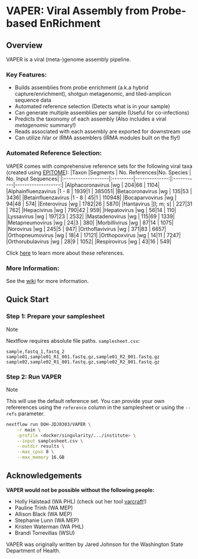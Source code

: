 # VAPER: Viral Assembly from Probe-based EnRichment
## Overview
VAPER is a viral (meta-)genome assembly pipeline.
### Key Features:
-  Builds assemblies from probe enrichment (a.k.a hybrid capture/enrichment), shotgun metagenomic, and tiled-amplicon sequence data
-  Automated reference selection (Detects what is in your sample)
-  Can generate multiple assemblies per sample (Useful for co-infections)
-  Predicts the taxonomy of each assembly (Also includes a viral *metagenomic* summary!)
-  Reads associated with each assembly are exported for downstream use
-  Can utilize iVar or IRMA assemblers (IRMA modules built on the fly!)

### Automated Reference Selection:
VAPER comes with comprehensive reference sets for the following viral taxa (created using [EPITOME](https://github.com/DOH-JDJ0303/epitome)):
|Taxon               |Segments  | No. References|No. Species | No. Input Sequences|
|:-------------------|:---------|--------------:|:-----------|-------------------:|
|Alphacoronavirus    |wg        |            204|66          |                1104|
|Alphainfluenzavirus |1 - 8     |           1939|1           |              385051|
|Betacoronavirus     |wg        |            135|53          |                3436|
|Betainfluenzavirus  |1 - 8     |             45|1           |              110948|
|Bocaparvovirus      |wg        |             94|48          |                 574|
|Enterovirus         |wg        |           1782|26          |                5870|
|Hantavirus          |[l; m; s] |            227|31          |                 762|
|Hepacivirus         |wg        |            790|42          |                 959|
|Hepatovirus         |wg        |             56|14          |                 110|
|Lyssavirus          |wg        |            197|23          |                2532|
|Mastadenovirus      |wg        |            115|69          |                1339|
|Metapneumovirus     |wg        |             24|3           |                 380|
|Morbillivirus       |wg        |             87|14          |                1075|
|Norovirus           |wg        |            245|5           |                 947|
|Orthoflavivirus     |wg        |            371|83          |                6657|
|Orthopneumovirus    |wg        |             18|4           |               17121|
|Orthopoxvirus       |wg        |             14|11          |                7247|
|Orthorubulavirus    |wg        |             28|9           |                1052|
|Respirovirus        |wg        |             43|16          |                 549|

Click [here](https://github.com/DOH-JDJ0303/vaper/blob/main/assets/reference_sets/EPITOME_2025-02-14.md) to learn more about these references.

### More Information:
See the [wiki](https://github.com/DOH-JDJ0303/VAPER/wiki) for more information.

## Quick Start
### Step 1: Prepare your samplesheet
> [!NOTE]
> Nextflow requires absolute file paths.
`samplesheet.csv`:

```csv
sample,fastq_1,fastq_2
sample01,sample01_R1_001.fastq.gz,sample01_R2_001.fastq.gz
sample02,sample02_R1_001.fastq.gz,sample02_R2_001.fastq.gz
```
### Step 2: Run VAPER
> [!NOTE]
> This will use the default reference set. You can provide your own refererences using the `reference` column in the samplesheet or using the `--refs` parameter.
```bash
nextflow run DOH-JDJ0303/VAPER \
    -r main \
    -profile <docker/singularity/.../institute> \
    --input samplesheet.csv \
    --outdir results \
    --max_cpus 8 \
    --max_memory 16.GB
```
## Acknowledgements
**VAPER would not be possible without the following people:**
- Holly Halstead (WA PHL) (check out her tool [varcraft](https://github.com/DOH-HNH0303/varcraft)!)
- Pauline Trinh (WA MEP)
- Allison Black (WA MEP)
- Stephanie Lunn (WA MEP)
- Kristen Waterman (WA PHL)
- Brandi Torrevillas (WSU)

VAPER was originally written by Jared Johnson for the Washington State Department of Health.

